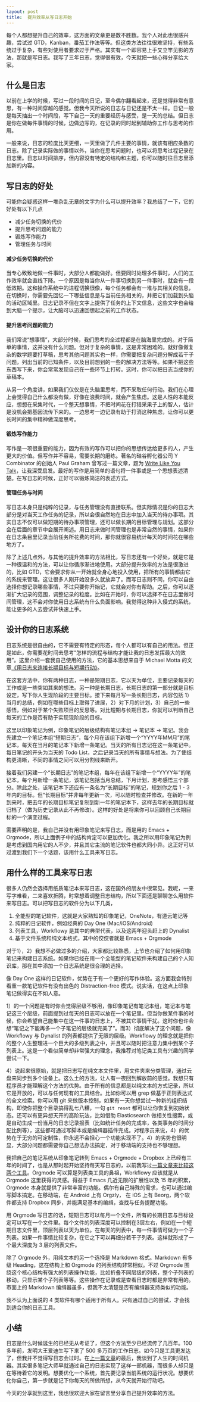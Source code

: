 ```yaml
---
layout: post
title:  提升效率从写日志开始
---
```


每个人都想提升自己的效率，这方面的文章更是数不胜数。我个人对此也很感兴趣，尝试过 GTD，Kanban，番茄工作法等等。但这类方法往往很难坚持，有些系统过于复杂，有些对使用者要求过于严格。其实有一个即容易上手又立竿见影的方法，那就是写日志。我写了三年日志，觉得很有效，今天就把一些心得分享给大家。

什么是日志
---------
以前在上学的时候，写过一段时间的日记，至今偶尔翻看起来，还是觉得非常有意思，有一种时间穿越的感觉。但我今天所说的日志与日记还是不太一样。日记一般是每天抽出一个时间段，写下自己一天的重要经历与感受，是一天的总结。但日志是你在做每件事情的时候，边做边写的，在记录的同时起到辅助你工作与思考的作用。

一般来说，日志的粒度比天更细，一天里做了几件主要的事情，就该有相应条数的日志。除了记录实际做的事情以外，当你在思考问题时，也可以将思考过程记录在日志里。日志以时间排序，但内容没有特定的结构和主题，你可以随时往日志里添加新的内容。

写日志的好处
----------
可能你会疑惑这样一堆杂乱无章的文字为什么可以提升效率？我总结了一下，它的好处有以下几点

- 减少任务切换的代价
- 提升思考问题的能力
- 锻炼写作能力
- 管理任务与时间

#### 减少任务切换的代价
当专心致致地做一件事时，大部分人都能做好。但要同时处理多件事时，人们的工作效率就会直线下降。一个原因是每当你从一件事切换到另一件事时，就会有一段低效期。这和操作系统中的进程切换很像，每个任务都会有一堆与其相关的信息，在切换时，你需要先回忆一下哪些信息是与当前任务相关的，并把它们加载到头脑的活动区域里。日志记录不但在文字上提供了任务的上下文信息，这些文字也会给到大脑一个提示，让大脑可以迅速回想起之前的工作状态。

#### 提升思考问题的能力
我们常说“想事情”，大部分时候，我们思考的全过程都是在脑海里完成的。对于简单的事情，这并没有什么问题。但对于复杂的事情，这是非常困难的。就好像做复杂的数学题要打草稿，思考其他问题其实也一样，你需要把复杂问题分解成若干子问题，列出当前的已知条件，以及目前想到的一些的解决方法等等。如果不把这些东西写下来，你会常常发现自己在一些环节上打转。这时，你可以把日志当成你的草稿本。

从另一个角度讲，如果我们仅仅是在头脑里思考，而不采取任何行动。我们在心理上会觉得自己什么都没有做，好像在浪费时间，就会产生焦虑。这是人性的本能反应，想想在采集时代，一个整天想事情，不把时间花在打猎采果子上的智人，估计是没机会把基因流传下来的。一边思考一边记录有助于打消这种焦虑，让你可以更长时间的集中精神做深度思考。

#### 锻炼写作能力
写作是一项很重要的能力，因为有效的写作可以把你的思想传达给更多的人，产生更大的价值。但写作并不容易，需要长期的磨练。著名的硅谷孵化器公司 Y Combinator 的创始人 Paul Graham 曾写过一篇文章，题为 [Write Like You Talk](http://www.paulgraham.com/talk.html)，让我深受启发。最好的写作是用简单的语句将一件事或是一个思想表述清楚。在写日志的时候，正好可以锻炼简洁的表述方式。

#### 管理任务与时间
写日志本身只是纯粹的记录，与任务管理没有直接联系。但实际情况是你的日志大部分是对当天工作任务的记录，所以会很自然地在日志中加入当天的待办事项。其实日志不仅可以做短期的待办事项管理，还可以做长期的目标管理与规划。这部分会在后面的章节中会展开阐述。用日志来做时间管理也是非常自然的事情，如果你在日志条目里记录当前任务所花费的时间，那你就很容易统计每天的时间花在哪些地方了。

除了上述几点外，与其他的提升效率的方法相比，写日志还有一个好处，就是它是一种很温和的方法，可以让你循序渐进地使用。大部分提升效率的方法是很激进的，比如 GTD，它会要求你从一开始就全身心地投入使用，把所有的事情都由它的系统来管理。这让很多人刚开始没多久就放弃了。而写日志则不同，你可以自由选择你想记录哪些事情，不过只要你开始记，它就会对你有帮助。之后，你可以逐渐扩大记录的范围，调整记录的粒度。比如在开始时，你可以选择不在日志里做时间管理，这不会对你使用日志系统有什么负面影响。我觉得这种非入侵式的系统，能让更多的人去尝试并快速上手。

设计你的日志系统
--------------
日志系统是很自由的，它不需要有特定的形态，每个人都可以有自己的用法。但正是如此，你需要花时间去思考“怎样的流程与结构才能让我的日志发挥最大的效用”。这里介绍一套我自己使用的方法，它的基本思想来自于 Michael Motta 的文章[《用日志来连接长期目标与短期行动》](https://medium.com/the-mission/how-i-use-journaling-to-align-my-long-term-goals-and-short-term-actions-964582217257)。

在这套方法中，你有两种日志，一种是短期日志，它以天为单位，主要记录每天的工作或是一些突如其来的想法。另一种是长期日志，长期日志的第一部分就是目标设定，写下你人生现阶段的主要目标。接下来每月写一条长期日志，内容包括 1）当月的总结，例如在哪些目标上取得了进展，2）对下月的计划，3）自己的一些感悟，例如对于某个失败项目的反思等。对比短期与长期日志，你就可以判断自己每天的工作是否有助于实现现阶段的目标。

这里以印象笔记为例，印象笔记的层级结构有笔记本组 -> 笔记本 -> 笔记。我会先建立一个笔记本组“短期日志”，每个月在该组下新增一个“YYYY年MM月”的笔记本，每天在当月的笔记本下新增一条笔记。当天的所有日志记在这一条笔记中。每日笔记的开头为当天的 Todo List，之后记录当天的所有事情与想法。为了使结构更清晰，不同的事情之间可以用分割线来断开。

接着我们另建一个“长期日志”的笔记本组，每年在该组下新增一个“YYYY年”的笔记本，每个月新增一条笔记，该笔记包括当月总结，下月计划，思考感悟三个部分。除此之处，该笔记本下还应有一条名为“长期目标”的笔记，规划你之后 1 - 3 年内的目标。但“长期目标”并非每年更新一次，可以随时检查并修改。在新的一年到来时，把去年的长期目标笔记复制到新一年的笔记本下，这样去年的长期目标就归档了（做为历史记录从此不再修改）。这样的好处是将来你可以回顾自己长期目标的一个演变过程。

需要声明的是，我自己并没有用印象笔记来写日志，而是用的 Emacs + Orgmode，所以上面例子中的结构肯定可以更加优化。我之所以用印象笔记为例是考虑到国内用它的人不少，并且其它主流的笔记软件也都大同小异。这正好可以过渡到我们下一个话题，该用什么工具来写日志。

用什么样的工具来写日志
-------------------
很多人仍然会选择用纸质笔记本来写日志，这在国外的朋友中很常见。我呢，一来写字难看，二来喜欢折腾，时常想着调整日志结构，所以下面还是聊聊怎么用软件来写日志。可以把写日志的软件分为以下几类，

1. 全能型的笔记软件，这就是大家熟知的印象笔记，OneNote，有道云笔记等
2. 纯粹的日记软件，例如经典的 Day One (Mac/iOS/Android)
3. 列表工具，Workflowy 是其中的典型代表，以及这两年迎头赶上的 Dynalist
4. 基于文件系统和纯文本格式，其中的佼佼者就是 Emacs + Orgmode

对于1），2）我想不必做过多的介绍，大家都比较熟悉，上节也介绍了如何用印象笔记来构建日志系统。如果你已经在用一个全能型的笔记软件来构建自己的个人知识库，那在其中添加一个日志系统是很合理的选择。

像 Day One 这样的日记软件，优势在于有一个更好的写作体验。这方面我会特别看重一款笔记软件有没有出色的 Distraction-free 模式。说实话，在这点上印象笔记做得实在不如人意。

1）的一个问题是有时你会觉得层级不够用，像印象笔记有笔记本组，笔记本与笔记这三个层级，前面提到过每天的日志可以放在一个笔记里。但当你做某件事的时候，你会希望自己能集中在这一件事的日志上，不被其它事情干扰。这时你也许会想“笔记之下能再多一个子笔记的层级就完美了”。而3）彻底解决了这个问题，像 Workflowy 与 Dynalist 的列表都提供了无限的层级。Workflowy 的理念就是把你的整个人生整理进一个巨大的多级列表之中，并且可以随时把注意力集中到某个子列表上。这是一个看似简单却非常强大的理念，我推荐对笔记类工具有兴趣的同学尝试一下。

4）说起来很原始，就是把日志写在纯文本文件里，用文件夹来分类管理，通过云盘来同步到多个设备上。这么土的方法，让人有一夜回到解放前的感觉。我想只有程序员才能理解这个方法的优势。由于所有的信息都是以纯文本的方式记录，所以它是开放的，可以与任何现有的工具结合。比如你可以用 grep 做基于正则表达式的全文检索。你可以用 git 来做版本控制，如果有一天你想尝试一种新的组织结构，即使你把整个目录搞得乱七八糟，一句 `git reset` 都可以让你恢复到初始状态。还可以有更异想天开的高阶玩法，比如借助 Elasticsearch 做相关性搜索，或是自动生成一份当月的日志记录报表（比如统计任务的完成率，各类事务的时间分配比例等），这些都可通过写脚本或是编缉器插件完成。对程序员来说，4）的优势在于无穷的可定制性，你永远不会担心一个功能实现不了。4）的劣势也很明显，大部分问题都需要你自己想法办法搞定，对于移动端的支持也不够理想。

我把自己的笔记系统从印象笔记转到 Emacs + Orgmode + Dropbox 上已经有三年的时间了，也是从那时起开始坚持每天写日志的，以前我写过[一篇文章来比较这两个工具](https://www.yejianye.com/2015/11/14/bye-evernote-hello-orgmode/)。Orgmode 可以算是列表类工具的鼻祖，Workflowy 应该就是从 Orgmode 这里获得的灵感。得益于 Emacs 几近无限的扩展性以及 15 年的积累，Orgmode 本身就提供了非常丰富的功能。偶尔有自己特殊的需求，也可以通过编写脚本搞定。在移动端，在 Android 上有 Orgzly， 在 iOS 上有 Beorg，两个软件都支持 Dropbox 同步，并能满足基本的编缉，查找与任务提醒功能。

用 Orgmode 写日志的话，短期日志可以每月一个文件，所有的长期日志与目标设定可以写在一个文件里。每个文件的列表深度可以控制在3层左右，例如在一个短期日志文件里，顶层列表以天为单位。在每天的列表中，每一件事情可做为一个子列表。如果一件事情比较复杂，在它之下可以再细分若干子列表。这样就形成了一个最大深度为 3 层的列表文件。

除了 Orgmode 外，用纯文本的另一个选择是 Markdown 格式。Markdown 有多级 Heading，这在结构上和 Orgmode 的列表结构非常相似。不过 Orgmode 围绕这个核心结构有强大的列表操作功能，比如折叠不同层级的列表，整个子列表的移动，只显示某个子列表等等。这些操作在记录或是查看日志时都是非常有用的。市面上的 Markdown 编缉器虽多，但我不太清楚是否有编缉器支持类似的功能。

我不认为上面说的 4 类软件有哪个适用于所有人。只有通过自己的尝试，才会找到适合你的日志工具。

小结
----
日志是什么时候诞生的已经无从考证了，但这个方法至少已经流传了几百年。100 多年前，发明大王爱迪生写下来了 500 多万页的工作日志。如今只是工具更发达了，但我并不觉得写日志会过时。在[上一篇文章](https://www.yejianye.com/2018/02/10/time-machine/)的最后，我谈到了人生的时间机器。其实很多笔记大师早就通过自己的日志实现了这样一部机器，而很多人却只是在等待着它的发明。想要优化一个系统，首先要记录当前系统的运行状况。想要优化你自己，第一步就是记下你每天的所做所想，从今天就开始行动吧。

今天的分享就到这里，我也很欢迎大家在留言里分享自己提升效率的方法。
